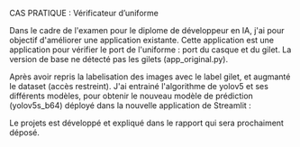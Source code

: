 CAS PRATIQUE : Vérificateur d’uniforme

Dans le cadre de l'examen pour le diplome de développeur en IA, j'ai pour objectif d'améliorer une application existante. Cette application est une application pour vérifier le port de l'uniforme : port du casque et du gilet. La version de base ne détecté pas les gilets (app_original.py).

Après avoir repris la labelisation des images avec le label gilet, et augmanté le dataset (accès restreint). J'ai entrainé l'algorithme de yolov5 et ses différents modèles, pour obtenir le nouveau modèle de prédiction (yolov5s_b64) déployé dans la nouvelle application de Streamlit :

Le projets est développé et expliqué dans le rapport qui sera prochaiment déposé.
